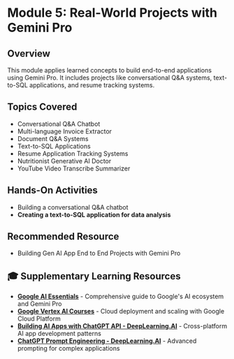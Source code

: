 # Module 5: Real-World Projects with Gemini Pro

## Overview
This module applies learned concepts to build end-to-end applications using Gemini Pro. It includes projects like conversational Q&A systems, text-to-SQL applications, and resume tracking systems.

## Topics Covered
- Conversational Q&A Chatbot
- Multi-language Invoice Extractor
- Document Q&A Systems
- Text-to-SQL Applications
- Resume Application Tracking Systems
- Nutritionist Generative AI Doctor
- YouTube Video Transcribe Summarizer

## Hands-On Activities
- Building a conversational Q&A chatbot
- **Creating a text-to-SQL application for data analysis**

## Recommended Resource
- Building Gen AI App End to End Projects with Gemini Pro

## 🎓 Supplementary Learning Resources
- **[Google AI Essentials](https://imp.i384100.net/xLyxn5)** - Comprehensive guide to Google's AI ecosystem and Gemini Pro
- **[Google Vertex AI Courses](https://www.cloudskillsboost.google/catalog?keywords=vertex%20ai)** - Cloud deployment and scaling with Google Cloud Platform
- **[Building AI Apps with ChatGPT API - DeepLearning.AI](https://www.deeplearning.ai/short-courses/building-systems-with-chatgpt/)** - Cross-platform AI app development patterns
- **[ChatGPT Prompt Engineering - DeepLearning.AI](https://www.deeplearning.ai/short-courses/chatgpt-prompt-engineering-for-developers/)** - Advanced prompting for complex applications